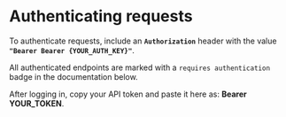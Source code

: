 # Authenticating requests

To authenticate requests, include an **`Authorization`** header with the value **`"Bearer Bearer {YOUR_AUTH_KEY}"`**.

All authenticated endpoints are marked with a `requires authentication` badge in the documentation below.

After logging in, copy your API token and paste it here as: <b>Bearer YOUR_TOKEN</b>.
